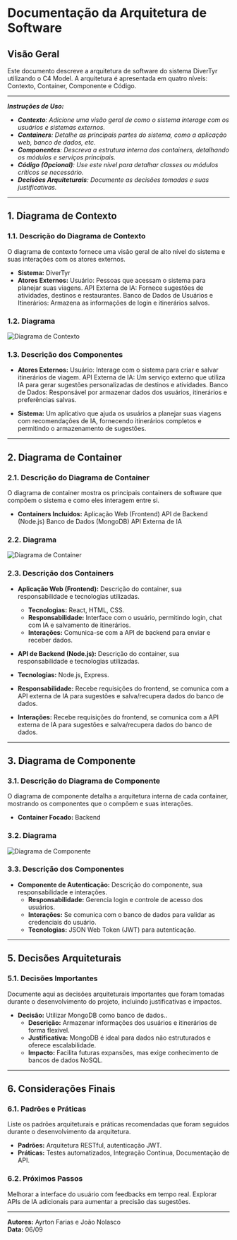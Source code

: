 # Documentação da Arquitetura de Software

## Visão Geral
Este documento descreve a arquitetura de software do sistema DiverTyr utilizando o C4 Model. A arquitetura é apresentada em quatro níveis: Contexto, Container, Componente e Código.

---
_**Instruções de Uso:**_

- _**Contexto**: Adicione uma visão geral de como o sistema interage com os usuários e sistemas externos._
- _**Containers**: Detalhe as principais partes do sistema, como a aplicação web, banco de dados, etc._
- _**Componentes**: Descreva a estrutura interna dos containers, detalhando os módulos e serviços principais._
- _**Código (Opcional)**: Use este nível para detalhar classes ou módulos críticos se necessário._
- _**Decisões Arquiteturais**: Documente as decisões tomadas e suas justificativas._
---

## 1. Diagrama de Contexto

### 1.1. Descrição do Diagrama de Contexto
O diagrama de contexto fornece uma visão geral de alto nível do sistema e suas interações com os atores externos.

- **Sistema:** DiverTyr
- **Atores Externos:** 
Usuário: Pessoas que acessam o sistema para planejar suas viagens.
API Externa de IA: Fornece sugestões de atividades, destinos e restaurantes.
Banco de Dados de Usuários e Itinerários: Armazena as informações de login e itinerários salvos.

### 1.2. Diagrama
![Diagrama de Contexto](path/para/diagrama-contexto.png)

### 1.3. Descrição dos Componentes
- **Atores Externos:** 
Usuário: Interage com o sistema para criar e salvar itinerários de viagem.
API Externa de IA: Um serviço externo que utiliza IA para gerar sugestões personalizadas de destinos e atividades.
Banco de Dados: Responsável por armazenar dados dos usuários, itinerários e preferências salvas.

- **Sistema:** 
Um aplicativo que ajuda os usuários a planejar suas viagens com recomendações de IA, fornecendo itinerários completos e permitindo o armazenamento de sugestões.

---

## 2. Diagrama de Container

### 2.1. Descrição do Diagrama de Container
O diagrama de container mostra os principais containers de software que compõem o sistema e como eles interagem entre si.

- **Containers Incluídos:** 
Aplicação Web (Frontend)
API de Backend (Node.js)
Banco de Dados (MongoDB)
API Externa de IA

### 2.2. Diagrama
![Diagrama de Container](path/para/diagrama-container.png)

### 2.3. Descrição dos Containers
- **Aplicação Web (Frontend):** Descrição do container, sua responsabilidade e tecnologias utilizadas.
  - **Tecnologias:** React, HTML, CSS.
  - **Responsabilidade:** Interface com o usuário, permitindo login, chat com IA e salvamento de itinerários.
  - **Interações:** Comunica-se com a API de backend para enviar e receber dados.

- **API de Backend (Node.js):** Descrição do container, sua responsabilidade e tecnologias utilizadas.
 - **Tecnologias:** Node.js, Express.
  - **Responsabilidade:** Recebe requisições do frontend, se comunica com a API externa de IA para sugestões e salva/recupera dados do banco de dados.
  -  **Interações:** Recebe requisições do frontend, se comunica com a API externa de IA para sugestões e salva/recupera dados do banco de dados.
---

## 3. Diagrama de Componente

### 3.1. Descrição do Diagrama de Componente
O diagrama de componente detalha a arquitetura interna de cada container, mostrando os componentes que o compõem e suas interações.

- **Container Focado:** Backend

### 3.2. Diagrama
![Diagrama de Componente](path/para/diagrama-componente.png)

### 3.3. Descrição dos Componentes
- **Componente de Autenticação:** Descrição do componente, sua responsabilidade e interações.
  - **Responsabilidade:** Gerencia login e controle de acesso dos usuários.
  - **Interações:** Se comunica com o banco de dados para validar as credenciais do usuário.
  - **Tecnologias:** JSON Web Token (JWT) para autenticação.
---


## 5. Decisões Arquiteturais

### 5.1. Decisões Importantes
Documente aqui as decisões arquiteturais importantes que foram tomadas durante o desenvolvimento do projeto, incluindo justificativas e impactos.

- **Decisão:** Utilizar MongoDB como banco de dados..
  - **Descrição:**  Armazenar informações dos usuários e itinerários de forma flexível.
  - **Justificativa:** MongoDB é ideal para dados não estruturados e oferece escalabilidade.
  - **Impacto:**  Facilita futuras expansões, mas exige conhecimento de bancos de dados NoSQL.

---

## 6. Considerações Finais

### 6.1. Padrões e Práticas
Liste os padrões arquiteturais e práticas recomendadas que foram seguidos durante o desenvolvimento da arquitetura.

- **Padrões:** Arquitetura RESTful, autenticação JWT.
- **Práticas:** Testes automatizados, Integração Contínua, Documentação de API.

### 6.2. Próximos Passos
Melhorar a interface do usuário com feedbacks em tempo real.
Explorar APIs de IA adicionais para aumentar a precisão das sugestões.

---

**Autores:** Ayrton Farias e João Nolasco  
**Data:** 06/09
